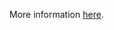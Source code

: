 More information [here](https://docs.bridgecrew.io/docs/ensure-that-api-management-services-uses-virtual-networks).
